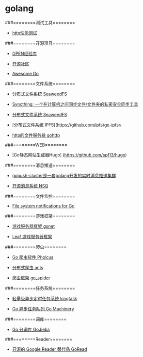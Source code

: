golang
=========

###========测试工具========
* [http性能测试](https://github.com/rakyll/boom)


###========开源项目========
* [OPEN经验库](http://www.open-open.com/lib/view/open1396063913278.html#Configuration_File_Parsers)

* [开源社区](http://www.oschina.net/project/lang/358/go)

* [Awesome Go](https://github.com/avelino/awesome-go)


###========文件系统========
* [分布式文件系统 SeaweedFS](https://github.com/chrislusf/seaweedfs)

* [Syncthing: 一个在计算机之间同步文件/文件夹的私密安全同步工具](https://github.com/syncthing/syncthing)

* [分布式文件系统 SeaweedFS](https://github.com/chrislusf/seaweedfs)

* [分布式文件系统 IPFS](https://github.com/ipfs/go-ipfs>

* [http的文件服务器 gohttp](https://github.com/codeskyblue/gohttp)


###========WEB========
* [Go静态网站生成器Hugo] (https://github.com/spf13/hugo)


###========消息推送========
* [gopush-cluster是一套golang开发的实时消息推送集群](https://github.com/Terry-Mao/gopush-cluster)

* [开源消息系统 NSQ](https://github.com/nsqio/nsq)


###========文件监控========
* [File system notifications for Go](https://github.com/howeyc/fsnotify)


###========游戏框架========
* [游戏服务器框架 gonet](https://github.com/xtaci/gonet/tree/master/src)

* [Leaf 游戏服务器框架](https://github.com/name5566/leaf)


###========爬虫========
* [Go 爬虫软件 Pholcus](https://github.com/henrylee2cn/pholcus)

* [分布式爬虫 ants](https://github.com/wcong/ants-go)

* [爬虫框架 go_spider](https://github.com/hu17889/go_spider)


###========任务系统========
* [轻量级异步定时任务系统 kingtask](https://github.com/kingsoft-wps/kingtask)

* [Go 异步任务队列 Go Machinery](https://github.com/RichardKnop/machinery)


###========词库========
* [Go 分词库 GoJieba](https://github.com/yanyiwu/gojieba)


###========Reader========
* [开源的 Google Reader 替代品 GoRead](https://github.com/mjibson/goread)

